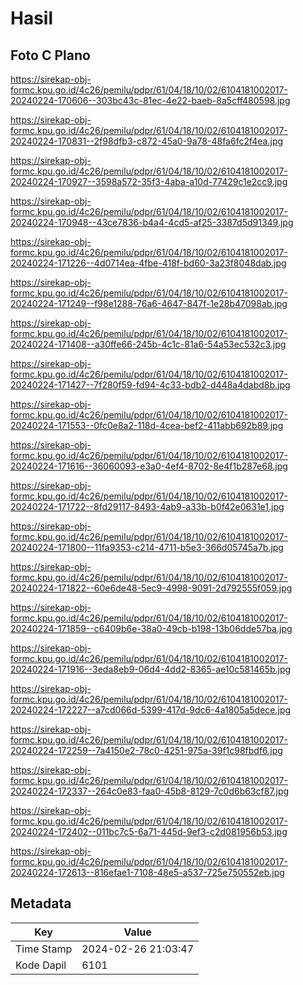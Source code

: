 # Hasil

## Foto C Plano

https://sirekap-obj-formc.kpu.go.id/4c26/pemilu/pdpr/61/04/18/10/02/6104181002017-20240224-170606--303bc43c-81ec-4e22-baeb-8a5cff480598.jpg

https://sirekap-obj-formc.kpu.go.id/4c26/pemilu/pdpr/61/04/18/10/02/6104181002017-20240224-170831--2f98dfb3-c872-45a0-9a78-48fa6fc2f4ea.jpg

https://sirekap-obj-formc.kpu.go.id/4c26/pemilu/pdpr/61/04/18/10/02/6104181002017-20240224-170927--3598a572-35f3-4aba-a10d-77429c1e2cc9.jpg

https://sirekap-obj-formc.kpu.go.id/4c26/pemilu/pdpr/61/04/18/10/02/6104181002017-20240224-170948--43ce7836-b4a4-4cd5-af25-3387d5d91349.jpg

https://sirekap-obj-formc.kpu.go.id/4c26/pemilu/pdpr/61/04/18/10/02/6104181002017-20240224-171226--4d0714ea-4fbe-418f-bd60-3a23f8048dab.jpg

https://sirekap-obj-formc.kpu.go.id/4c26/pemilu/pdpr/61/04/18/10/02/6104181002017-20240224-171249--f98e1288-76a6-4647-847f-1e28b47098ab.jpg

https://sirekap-obj-formc.kpu.go.id/4c26/pemilu/pdpr/61/04/18/10/02/6104181002017-20240224-171408--a30ffe66-245b-4c1c-81a6-54a53ec532c3.jpg

https://sirekap-obj-formc.kpu.go.id/4c26/pemilu/pdpr/61/04/18/10/02/6104181002017-20240224-171427--7f280f59-fd94-4c33-bdb2-d448a4dabd8b.jpg

https://sirekap-obj-formc.kpu.go.id/4c26/pemilu/pdpr/61/04/18/10/02/6104181002017-20240224-171553--0fc0e8a2-118d-4cea-bef2-411abb692b89.jpg

https://sirekap-obj-formc.kpu.go.id/4c26/pemilu/pdpr/61/04/18/10/02/6104181002017-20240224-171616--36060093-e3a0-4ef4-8702-8e4f1b287e68.jpg

https://sirekap-obj-formc.kpu.go.id/4c26/pemilu/pdpr/61/04/18/10/02/6104181002017-20240224-171722--8fd29117-8493-4ab9-a33b-b0f42e0631e1.jpg

https://sirekap-obj-formc.kpu.go.id/4c26/pemilu/pdpr/61/04/18/10/02/6104181002017-20240224-171800--11fa9353-c214-4711-b5e3-366d05745a7b.jpg

https://sirekap-obj-formc.kpu.go.id/4c26/pemilu/pdpr/61/04/18/10/02/6104181002017-20240224-171822--60e6de48-5ec9-4998-9091-2d792555f059.jpg

https://sirekap-obj-formc.kpu.go.id/4c26/pemilu/pdpr/61/04/18/10/02/6104181002017-20240224-171859--c6409b6e-38a0-49cb-b198-13b06dde57ba.jpg

https://sirekap-obj-formc.kpu.go.id/4c26/pemilu/pdpr/61/04/18/10/02/6104181002017-20240224-171916--3eda8eb9-06d4-4dd2-8365-ae10c581465b.jpg

https://sirekap-obj-formc.kpu.go.id/4c26/pemilu/pdpr/61/04/18/10/02/6104181002017-20240224-172227--a7cd066d-5399-417d-9dc6-4a1805a5dece.jpg

https://sirekap-obj-formc.kpu.go.id/4c26/pemilu/pdpr/61/04/18/10/02/6104181002017-20240224-172259--7a4150e2-78c0-4251-975a-39f1c98fbdf6.jpg

https://sirekap-obj-formc.kpu.go.id/4c26/pemilu/pdpr/61/04/18/10/02/6104181002017-20240224-172337--264c0e83-faa0-45b8-8129-7c0d6b63cf87.jpg

https://sirekap-obj-formc.kpu.go.id/4c26/pemilu/pdpr/61/04/18/10/02/6104181002017-20240224-172402--011bc7c5-6a71-445d-9ef3-c2d081956b53.jpg

https://sirekap-obj-formc.kpu.go.id/4c26/pemilu/pdpr/61/04/18/10/02/6104181002017-20240224-172613--816efae1-7108-48e5-a537-725e750552eb.jpg


## Metadata

| Key        | Value               |
| ---------- | ------------------- |
| Time Stamp | 2024-02-26 21:03:47 |
| Kode Dapil | 6101                |



